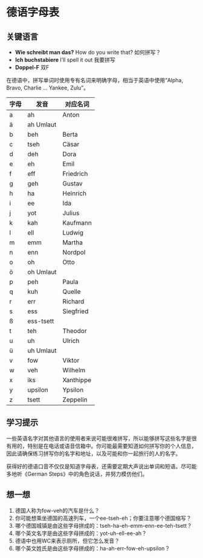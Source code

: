 # 德语字母表

## 关键语言
- **Wie schreibt man das?**  How do you
write that?  如何拼写？
- **Ich buchstabiere** I’ll spell it out 我要拼写
- **Doppel-F** 双F

在德语中，拼写单词时使用专有名词来明确字母，相当于英语中使用“Alpha, Bravo, Charlie ... Yankee, Zulu”。

| 字母 | 发音      | 对应名词  |
| ---- | --------- | --------- |
| a    | ah        | Anton     |
| ä    | ah Umlaut |           |
| b    | beh       | Berta     |
| c    | tseh      | Cäsar     |
| d    | deh       | Dora      |
| e    | eh        | Emil      |
| f    | eff       | Friedrich |
| g    | geh       | Gustav    |
| h    | ha        | Heinrich  |
| i    | ee        | Ida       |
| j    | yot       | Julius    |
| k    | kah       | Kaufmann  |
| l    | ell       | Ludwig    |
| m    | emm       | Martha    |
| n    | enn       | Nordpol   |
| o    | oh        | Otto      |
| ö    | oh Umlaut |           |
| p    | peh       | Paula     |
| q    | kuh       | Quelle    |
| r    | err       | Richard   |
| s    | ess       | Siegfried |
| ß    | ess-tsett |           |
| t    | teh       | Theodor   |
| u    | uh        | Ulrich    |
| ü    | uh Umlaut |           |
| v    | fow       | Viktor    |
| w    | veh       | Wilhelm   |
| x    | iks       | Xanthippe |
| y    | upsilon   | Ypsilon   |
| z    | tsett     | Zeppelin  |

## 学习提示
一些英语名字对其他语言的使用者来说可能很难拼写，所以能够拼写这些名字是很有用的，特别是在电话或语音信箱中。你可能最需要知道如何拼写你的个人信息，因此请确保练习拼写你的名字和地址，以及可能和你一起旅行的人的名字。

获得好的德语口音不仅仅是知道字母表，还需要定期大声说出单词和短语。尽可能多地听《German Steps》中的角色说话，并努力模仿他们。

## 想一想
1. 德国人称为fow-veh的汽车是什么？
2. 你可能想乘坐德国的高速列车，一个ee-tseh-eh；你要注意哪个德国缩写？
3. 哪个德国城镇是由这些字母拼成的：tseh-ha-eh-emm-enn-ee-teh-tsett？
4. 哪个英文名字是由这些字母拼成的：yot-uh-ell-ee-ah？
5. 德语中也用WC来表示厕所，但它怎么发音？
6. 哪个英文姓氏是由这些字母拼成的：ha-ah-err-fow-eh-upsilon？